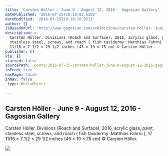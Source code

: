 ```yaml
---
title: 'Carsten Höller - June 9 - August 12, 2016 - Gagosian Gallery'
datePublished: '2016-07-25T18:19:02.520Z'
dateModified: '2016-07-25T18:18:18.921Z'
author: []
isBasedOnUrl: 'http://www.gagosian.com/exhibitions/carsten-holler--june-09-2016'
description: >-
  Carsten Höller, Divisions (Roach and Surface), 2016, acrylic glass, paint,
  stainless steel, screws, and roach ( fish taxidermy: Matthias Fahrni ), 17
  11/16 × 7 1/2 × 29 1/2 inches (45 × 19 × 75 cm) © Carsten Höller.
publisher: {}
via: {}
starred: false
sourcePath: _posts/2016-07-25-carsten-holler-june-9-august-12-2016-gagosian-gallery.md
inFeed: true
hasPage: false
inNav: false
_type: MediaObject

---
```

<article style=""><h1>Carsten Höller - June 9 - August 12, 2016 - Gagosian Gallery</h1><p>Carsten Höller, Divisions (Roach and Surface), 2016, acrylic glass, paint, stainless steel, screws, and roach ( fish taxidermy: Matthias Fahrni ), 17 11/16 × 7 1/2 × 29 1/2 inches (45 × 19 × 75 cm) © Carsten Höller.</p><img src="http://www.gagosian.com/__data/aad958821bd461f6b07ed8c6c5488ab5.jpg" /></article>